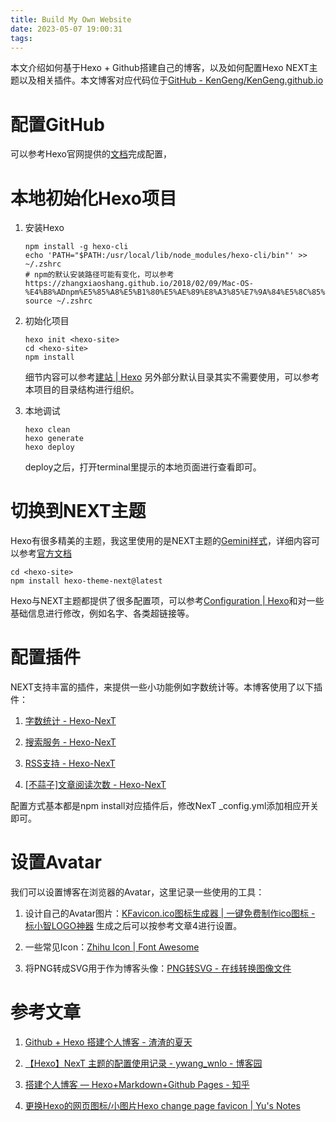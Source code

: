 ```yaml
---
title: Build My Own Website
date: 2023-05-07 19:00:31
tags:
---
```


本文介绍如何基于Hexo + Github搭建自己的博客，以及如何配置Hexo NEXT主题以及相关插件。本文博客对应代码位于[GitHub - KenGeng/KenGeng.github.io](https://github.com/KenGeng/KenGeng.github.io)

# 配置GitHub

可以参考Hexo官网提供的[文档](https://hexo.io/zh-cn/docs/github-pages.html#%E4%B8%80%E9%94%AE%E9%83%A8%E7%BD%B2)完成配置，

# 本地初始化Hexo项目

1. 安装Hexo
   
   ```shell
   npm install -g hexo-cli
   echo 'PATH="$PATH:/usr/local/lib/node_modules/hexo-cli/bin"' >> ~/.zshrc
   # npm的默认安装路径可能有变化，可以参考https://zhangxiaoshang.github.io/2018/02/09/Mac-OS-%E4%B8%ADnpm%E5%85%A8%E5%B1%80%E5%AE%89%E8%A3%85%E7%9A%84%E5%8C%85%E7%9A%84%E5%AD%98%E5%82%A8%E8%B7%AF%E5%BE%84/
   source ~/.zshrc
   ```

2. 初始化项目
   
   ```shell
   hexo init <hexo-site>
   cd <hexo-site>
   npm install
   ```
   
   细节内容可以参考[建站 | Hexo](https://hexo.io/zh-cn/docs/setup)
   另外部分默认目录其实不需要使用，可以参考本项目的目录结构进行组织。

3. 本地调试
   
   ```shell
   hexo clean
   hexo generate
   hexo deploy
   
   ```
   
   deploy之后，打开terminal里提示的本地页面进行查看即可。

# 切换到NEXT主题

Hexo有很多精美的主题，我这里使用的是NEXT主题的[Gemini样式](https://github.com/next-theme/hexo-theme-next)，详细内容可以参考[官方文档](https://theme-next.js.org/docs/getting-started/)

```shell
cd <hexo-site>
npm install hexo-theme-next@latest
```

Hexo与NEXT主题都提供了很多配置项，可以参考[Configuration | Hexo](https://hexo.io/docs/configuration.html)和对一些基础信息进行修改，例如名字、各类超链接等。

# 配置插件

NEXT支持丰富的插件，来提供一些小功能例如字数统计等。本博客使用了以下插件：

1. [字数统计 - Hexo-NexT](https://hexo-next.readthedocs.io/zh_CN/latest/next/advanced/%E5%AD%97%E6%95%B0%E7%BB%9F%E8%AE%A1/)

2. [搜索服务 - Hexo-NexT](https://hexo-next.readthedocs.io/zh_CN/latest/next/advanced/%E6%90%9C%E7%B4%A2%E6%9C%8D%E5%8A%A1/)

3. [RSS支持 - Hexo-NexT](https://hexo-next.readthedocs.io/zh_CN/latest/next/advanced/RSS%E6%94%AF%E6%8C%81/)

4. [[不蒜子]文章阅读次数 - Hexo-NexT](https://hexo-next.readthedocs.io/zh_CN/latest/next/advanced/%E4%B8%8D%E8%92%9C%E5%AD%90-%E6%96%87%E7%AB%A0%E9%98%85%E8%AF%BB%E6%AC%A1%E6%95%B0/)

配置方式基本都是npm install对应插件后，修改NexT _config.yml添加相应开关即可。

# 设置Avatar

我们可以设置博客在浏览器的Avatar，这里记录一些使用的工具：

1. 设计自己的Avatar图片：[KFavicon.ico图标生成器 | 一键免费制作ico图标 - 标小智LOGO神器](https://www.logosc.cn/logo/favicon?s=K) 生成之后可以按参考文章4进行设置。

2. 一些常见Icon：[Zhihu Icon | Font Awesome](https://fontawesome.com/icons/zhihu?f=brands&s=solid)

3. 将PNG转成SVG用于作为博客头像：[PNG转SVG - 在线转换图像文件](https://www.aconvert.com/cn/image/png-to-svg/)

# 参考文章

1. [Github + Hexo 搭建个人博客 - 渣渣的夏天](https://zz2summer.github.io/github-hexo-%E6%90%AD%E5%BB%BA%E4%B8%AA%E4%BA%BA%E5%8D%9A%E5%AE%A2/#%E9%81%87%E5%88%B0%E7%9A%84%E9%97%AE%E9%A2%98)

2. [【Hexo】NexT 主题的配置使用记录 - ywang_wnlo - 博客园](https://www.cnblogs.com/ywang-wnlo/p/16110411.html#mermaid)

3. [搭建个人博客 — Hexo+Markdown+Github Pages - 知乎](https://zhuanlan.zhihu.com/p/514982831)

4. [更换Hexo的网页图标/小图片Hexo change page favicon | Yu's Notes](https://wangxiaoyu-go.github.io/2018/11/18/change-theme-favicon/)
